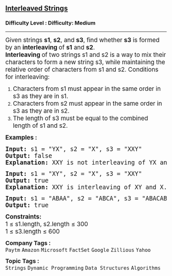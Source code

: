 <h2><a href="https://www.geeksforgeeks.org/problems/interleaved-strings/1?page=1&sprint=93d672753b74440c7427214c8ebf866d&sortBy=submissions">Interleaved Strings</a></h2><h3>Difficulty Level : Difficulty: Medium</h3><hr><div class="problems_problem_content__Xm_eO"><p><span style="font-size: 14pt;">Given strings <strong>s1</strong>, <strong>s2</strong>, and <strong>s3</strong>, find whether <strong>s3</strong> is formed by an <strong>interleaving </strong>of <strong>s1</strong> and <strong>s2</strong>.<br><strong>Interleaving </strong>of two strings s1 and s2 is a way to mix their characters to form a new string s3, while maintaining the relative order of characters from s1 and s2. Conditions for interleaving:<br></span></p>
<ol>
<li><span style="font-size: 14pt;">Characters from s1 must appear in the same order in s3 as they are in s1.</span></li>
<li><span style="font-size: 14pt;">Characters from s2 must appear in the same order in s3 as they are in s2.</span></li>
<li><span style="font-size: 14pt;">The length of s3 must be equal to the combined length of s1 and s2.</span></li>
</ol>
<p><span style="font-size: 14pt;"><strong>Examples :</strong></span></p>
<pre><span style="font-size: 14pt;"><strong>Input: </strong>s1 = "YX", s2 = "X", s3 = "XXY"
<strong>Output: </strong>false<strong>
Explanation: </strong>XXY is not interleaving of YX and X.
</span></pre>
<pre><span style="font-size: 14pt;"><strong>Input: </strong>s1 = "XY", s2 = "X", s3 = "XXY"
<strong>Output: </strong>true<strong>
Explanation: </strong>XXY is interleaving of XY and X.<br></span></pre>
<pre><span style="font-size: 14pt;"><strong>Input: </strong>s1 = "ABAA", s2 = "ABCA", s3 = "ABACABAA"
<strong>Output: </strong>true</span></pre>
<p><span style="font-size: 14pt;"><strong>Constraints:</strong><br>1 ≤ s1.length, s2.length ≤ 300<br>1 ≤ s3.length ≤ 600</span></p></div><p><span style=font-size:18px><strong>Company Tags : </strong><br><code>Paytm</code>&nbsp;<code>Amazon</code>&nbsp;<code>Microsoft</code>&nbsp;<code>FactSet</code>&nbsp;<code>Google</code>&nbsp;<code>Zillious</code>&nbsp;<code>Yahoo</code>&nbsp;<br><p><span style=font-size:18px><strong>Topic Tags : </strong><br><code>Strings</code>&nbsp;<code>Dynamic Programming</code>&nbsp;<code>Data Structures</code>&nbsp;<code>Algorithms</code>&nbsp;